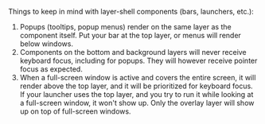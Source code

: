 Things to keep in mind with layer-shell components (bars, launchers, etc.):

1. Popups (tooltips, popup menus) render on the same layer as the component itself. Put your bar at the top layer, or menus will render below windows.
2. Components on the bottom and background layers will never receive keyboard focus, including for popups. They will however receive pointer focus as expected.
3. When a full-screen window is active and covers the entire screen, it will render above the top layer, and it will be prioritized for keyboard focus. If your launcher uses the top layer, and you try to run it while looking at a full-screen window, it won't show up. Only the overlay layer will show up on top of full-screen windows.